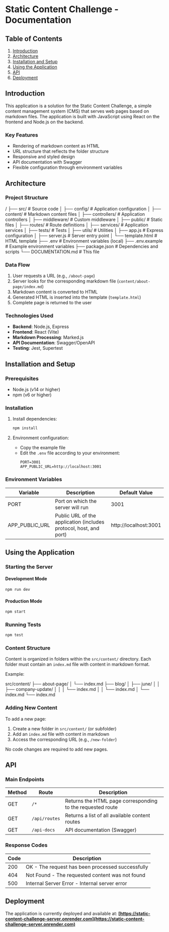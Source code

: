 # Static Content Challenge - Documentation

## Table of Contents

1. [Introduction](#introduction)
2. [Architecture](#architecture)
3. [Installation and Setup](#installation-and-setup)
4. [Using the Application](#using-the-application)
5. [API](#api)
6. [Deployment](#deployment)

## Introduction

This application is a solution for the Static Content Challenge, a simple content management system (CMS) that serves web pages based on markdown files. The application is built with JavaScript using React on the frontend and Node.js on the backend.

### Key Features

- Rendering of markdown content as HTML
- URL structure that reflects the folder structure
- Responsive and styled design
- API documentation with Swagger
- Flexible configuration through environment variables

## Architecture

### Project Structure

/
├── src/ # Source code
│ ├── config/ # Application configuration
│ ├── content/ # Markdown content files
│ ├── controllers/ # Application controllers
│ ├── middleware/ # Custom middleware
│ ├── public/ # Static files
│ ├── routes/ # Route definitions
│ ├── services/ # Application services
│ ├── tests/ # Tests
│ ├── utils/ # Utilities
│ ├── app.js # Express configuration
│ ├── server.js # Server entry point
│ └── template.html # HTML template
├── .env # Environment variables (local)
├── .env.example # Example environment variables
├── package.json # Dependencies and scripts
└── DOCUMENTATION.md # This file

### Data Flow

1. User requests a URL (e.g., `/about-page`)
2. Server looks for the corresponding markdown file (`content/about-page/index.md`)
3. Markdown content is converted to HTML
4. Generated HTML is inserted into the template (`template.html`)
5. Complete page is returned to the user

### Technologies Used

- **Backend**: Node.js, Express
- **Frontend**: React (Vite)
- **Markdown Processing**: Marked.js
- **API Documentation**: Swagger/OpenAPI
- **Testing**: Jest, Supertest

## Installation and Setup

### Prerequisites

- Node.js (v14 or higher)
- npm (v6 or higher)

### Installation

1. Install dependencies:

   ```bash
   npm install
   ```

2. Environment configuration:
   - Copy the example file
   - Edit the `.env` file according to your environment:
     ```
     PORT=3001
     APP_PUBLIC_URL=http://localhost:3001
     ```

### Environment Variables

| Variable       | Description                                                       | Default Value         |
| -------------- | ----------------------------------------------------------------- | --------------------- |
| PORT           | Port on which the server will run                                 | 3001                  |
| APP_PUBLIC_URL | Public URL of the application (includes protocol, host, and port) | http://localhost:3001 |

## Using the Application

### Starting the Server

#### Development Mode

```bash
npm run dev
```

#### Production Mode

```bash
npm start
```

### Running Tests

```bash
npm test
```

### Content Structure

Content is organized in folders within the `src/content/` directory. Each folder must contain an `index.md` file with content in markdown format.

Example:

src/content/
├── about-page/
│ └── index.md
├── blog/
│ ├── june/
│ │ ├── company-update/
│ │ │ └── index.md
│ │ └── index.md
│ └── index.md
└── index.md

### Adding New Content

To add a new page:

1. Create a new folder in `src/content/` (or subfolder)
2. Add an `index.md` file with content in markdown
3. Access the corresponding URL (e.g., `/new-folder`)

No code changes are required to add new pages.

## API

### Main Endpoints

| Method | Route         | Description                                                |
| ------ | ------------- | ---------------------------------------------------------- |
| GET    | `/*`          | Returns the HTML page corresponding to the requested route |
| GET    | `/api/routes` | Returns a list of all available content routes             |
| GET    | `/api-docs`   | API documentation (Swagger)                                |

### Response Codes

| Code | Description                                      |
| ---- | ------------------------------------------------ |
| 200  | OK - The request has been processed successfully |
| 404  | Not Found - The requested content was not found  |
| 500  | Internal Server Error - Internal server error    |

## Deployment

The application is currently deployed and available at:
**[https://static-content-challenge-server.onrender.com](https://static-content-challenge-server.onrender.com)**
